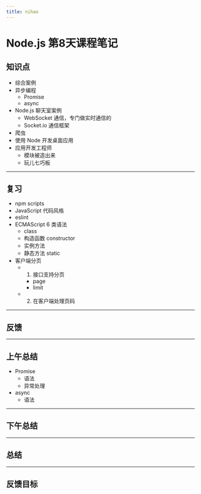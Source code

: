 ```yaml
---
title: nihao
---
```


# Node.js 第8天课程笔记

## 知识点

- 综合案例
- 异步编程
  + Promise
  + async
- Node.js 聊天室案例
  + WebSocket 通信，专门做实时通信的
  + Socket.io 通信框架
- 爬虫
- 使用 Node 开发桌面应用
- 应用开发工程师
  + 模块被造出来
  + 玩儿七巧板

---

## 复习

- npm scripts
- JavaScript 代码风格
- eslint
- ECMAScript 6 类语法
  + class
  + 构造函数 constructor
  + 实例方法
  + 静态方法 static
- 客户端分页
  + 1. 接口支持分页
    * page
    * limit
  + 2. 在客户端处理页码

---

## 反馈

---

## 上午总结

- Promise
  + 语法
  + 异常处理
- async
  + 语法

---

## 下午总结

---

## 总结

---

## 反馈目标
